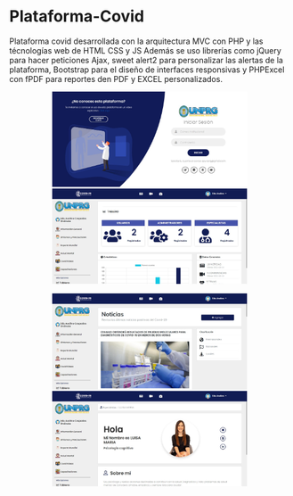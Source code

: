 # Plataforma-Covid
Plataforma covid desarrollada con la arquitectura MVC con PHP y las técnologías web de HTML CSS y JS
Además se uso librerías como jQuery para hacer peticiones Ajax, sweet alert2 para personalizar las alertas de la plataforma, Bootstrap para el diseño de interfaces responsivas y PHPExcel con fPDF  para reportes den PDF y EXCEL personalizados.
<p align="center">
  <img src="./Capturas de Pantalla/login.png" width="350" title="Login de la plataforma">
  <img src="./Capturas de Pantalla/tableroAdmin.png" width="350" alt="Tablero de administración">
</p>
<p align="center">
  <img src="./Capturas de Pantalla/noticias.png" width="350" title="Login de la plataforma">
  <img src="./Capturas de Pantalla/profileEspecialista.png" width="350" alt="Tablero de administración">
</p>
